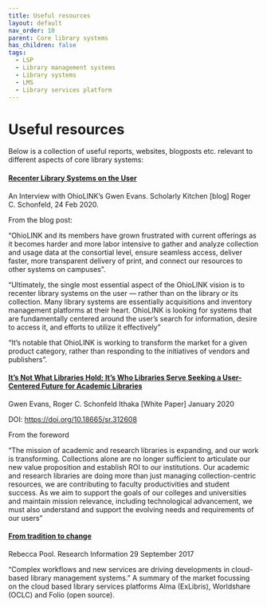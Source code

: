 ```yaml
---
title: Useful resources
layout: default
nav_order: 10
parent: Core library systems
has_children: false
tags:
  - LSP
  - Library management systems
  - Library systems
  - LMS
  - Library services platform
---
```

# Useful resources

Below is a collection of useful reports, websites, blogposts etc. relevant to different aspects of core library systems:

#### [Recenter Library Systems on the User](https://scholarlykitchen.sspnet.org/2020/02/24/recenter-library-systems-interview-ohiolinks-gwen-evans/)

An Interview with OhioLINK’s Gwen Evans. Scholarly Kitchen \[blog] Roger C. Schonfeld, 24 Feb 2020.

From the blog post:

“OhioLINK and its members have grown frustrated with current offerings as it becomes harder and more labor intensive to gather and analyze collection and usage data at the consortial level, ensure seamless access, deliver faster, more transparent delivery of print, and connect our resources to other systems on campuses”.

“Ultimately, the single most essential aspect of the OhioLINK vision is to recenter library systems on the user — rather than on the library or its collection. Many library systems are essentially acquisitions and inventory management platforms at their heart. OhioLINK is looking for systems that are fundamentally centered around the user’s search for information, desire to access it, and efforts to utilize it effectively”

“It’s notable that OhioLINK is working to transform the market for a given product category, rather than responding to the initiatives of vendors and publishers”.



#### [It’s Not What Libraries Hold; It’s Who Libraries Serve Seeking a User-Centered Future for Academic Libraries](https://sr.ithaka.org/publications/its-not-what-libraries-hold-its-who-libraries-serve/)

Gwen Evans, Roger C. Schonfeld Ithaka \[White Paper] January 2020

DOI: https://doi.org/10.18665/sr.312608

From the foreword

“The mission of academic and research libraries is expanding, and our work is transforming. Collections alone are no longer sufficient to articulate our new value proposition and establish ROI to our institutions. Our academic and research libraries are doing more than just managing collection-centric resources, we are contributing to faculty productivities and student success. As we aim to support the goals of our colleges and universities and maintain mission relevance, including technological advancement, we must also understand and support the evolving needs and requirements of our users”



#### [From tradition to change](https://www.researchinformation.info/feature/tradition-change)

Rebecca Pool. Research Information 29 September 2017

“Complex workflows and new services are driving developments in cloud-based library management systems.” A summary of the market focussing on the cloud based library services platforms Alma (ExLibris), Worldshare (OCLC) and Folio (open source).
